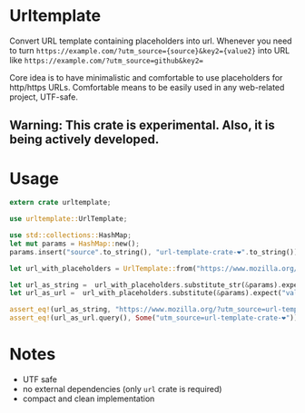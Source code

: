 # Urltemplate
Convert URL template containing placeholders into url.
Whenever you need to turn `https://example.com/?utm_source={source}&key2={value2}` into URL like `https://example.com/?utm_source=github&key2=`

Core idea is to have minimalistic and comfortable to use placeholders for http/https URLs.
Comfortable means to be easily used in any web-related project, UTF-safe.

## Warning: This crate is experimental. Also, it is being actively developed.

# Usage
```rust
extern crate urltemplate;

use urltemplate::UrlTemplate;

use std::collections::HashMap;
let mut params = HashMap::new();
params.insert("source".to_string(), "url-template-crate-❤".to_string());

let url_with_placeholders = UrlTemplate::from("https://www.mozilla.org/?utm_source={source}");

let url_as_string =  url_with_placeholders.substitute_str(&params).expect("valid url");
let url_as_url =  url_with_placeholders.substitute(&params).expect("valid url");

assert_eq!(url_as_string, "https://www.mozilla.org/?utm_source=url-template-crate-❤");
assert_eq!(url_as_url.query(), Some("utm_source=url-template-crate-❤"));
```

# Notes
* UTF safe
* no external dependencies (only `url` crate is required)
* compact and clean implementation

